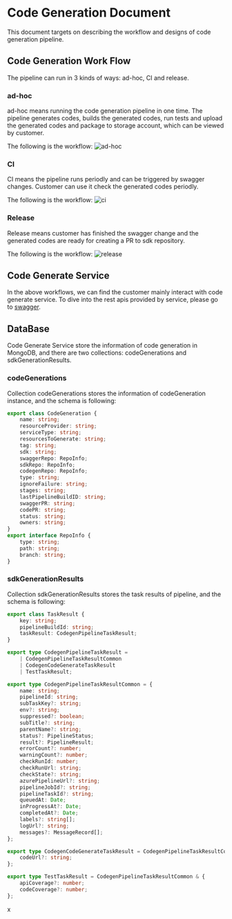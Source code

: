 # Code Generation Document

This document targets on describing the workflow and designs of code generation pipeline.

## Code Generation Work Flow

The pipeline can run in 3 kinds of ways: ad-hoc, CI and release.

### ad-hoc
ad-hoc means running the code generation pipeline in one time. The pipeline generates codes, builds the generated codes, run tests and upload the generated codes and package to storage account, which can be viewed by customer.

The following is the workflow:
![ad-hoc](images/adhoc.jpg)

### CI
CI means the pipeline runs periodly and can be triggered by swagger changes. Customer can use it check the generated codes periodly.

The following is the workflow:
![ci](images/ci.jpg)

### Release
Release means customer has finished the swagger change and the generated codes are ready for creating a PR to sdk repository.

The following is the workflow:
![release](images/release.jpg)

## Code Generate Service
In the above workflows, we can find the customer mainly interact with code generate service. To dive into the rest apis provided by service, please go to [swagger](swaggers/v1/sdk-generation-service.yaml).

## DataBase
Code Generate Service store the information of code generation in MongoDB, and there are two collections: codeGenerations and sdkGenerationResults.

### codeGenerations
Collection codeGenerations stores the information of codeGeneration instance, and the schema is following:

```typescript
export class CodeGeneration {
    name: string;
    resourceProvider: string;
    serviceType: string;
    resourcesToGenerate: string;
    tag: string;
    sdk: string;
    swaggerRepo: RepoInfo;
    sdkRepo: RepoInfo;
    codegenRepo: RepoInfo;
    type: string;
    ignoreFailure: string;
    stages: string;
    lastPipelineBuildID: string;
    swaggerPR: string;
    codePR: string;
    status: string;
    owners: string;
}
export interface RepoInfo {
    type: string;
    path: string;
    branch: string;
}
```

### sdkGenerationResults
Collection sdkGenerationResults stores the task results of pipeline, and the schema is following:

```typescript
export class TaskResult {
    key: string;
    pipelineBuildId: string;
    taskResult: CodegenPipelineTaskResult;
}

export type CodegenPipelineTaskResult =
    | CodegenPipelineTaskResultCommon
    | CodegenCodeGenerateTaskResult
    | TestTaskResult;

export type CodegenPipelineTaskResultCommon = {
    name: string;
    pipelineId: string;
    subTaskKey?: string;
    env?: string;
    suppressed?: boolean;
    subTitle?: string;
    parentName?: string;
    status?: PipelineStatus;
    result?: PipelineResult;
    errorCount?: number;
    warningCount?: number;
    checkRunId: number;
    checkRunUrl: string;
    checkState?: string;
    azurePipelineUrl?: string;
    pipelineJobId?: string;
    pipelineTaskId?: string;
    queuedAt: Date;
    inProgressAt?: Date;
    completedAt?: Date;
    labels?: string[];
    logUrl?: string;
    messages?: MessageRecord[];
};

export type CodegenCodeGenerateTaskResult = CodegenPipelineTaskResultCommon & {
    codeUrl?: string;
};

export type TestTaskResult = CodegenPipelineTaskResultCommon & {
    apiCoverage?: number;
    codeCoverage?: number;
};
```
x
